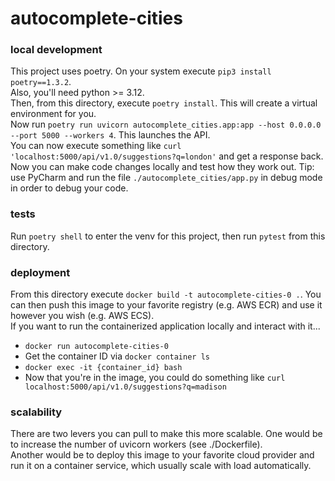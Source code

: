 # autocomplete-cities

### local development
This project uses poetry. On your system execute `pip3 install poetry==1.3.2`.  
Also, you'll need python >= 3.12.  
Then, from this directory, execute `poetry install`. This will create a virtual environment for you.  
Now run `poetry run uvicorn autocomplete_cities.app:app --host 0.0.0.0 --port 5000 --workers 4`.  This launches the API.  
You can now execute something like `curl 'localhost:5000/api/v1.0/suggestions?q=london'` and get a response back.  
Now you can make code changes locally and test how they work out. Tip: use PyCharm and run the file `./autocomplete_cities/app.py` in debug mode in order to debug your code.

### tests
Run `poetry shell` to enter the venv for this project, then run `pytest` from this directory.

### deployment
From this directory execute `docker build -t autocomplete-cities-0 .`. You can then push this image to your favorite registry (e.g. AWS ECR) and use it however you wish (e.g. AWS ECS).  
If you want to run the containerized application locally and interact with it...
- `docker run autocomplete-cities-0`
- Get the container ID via `docker container ls`
- `docker exec -it {container_id} bash`
- Now that you're in the image, you could do something like `curl localhost:5000/api/v1.0/suggestions?q=madison`

### scalability
There are two levers you can pull to make this more scalable. One would be to increase the number of uvicorn workers (see ./Dockerfile).  
Another would be to deploy this image to your favorite cloud provider and run it on a container service, which usually scale with load automatically.
